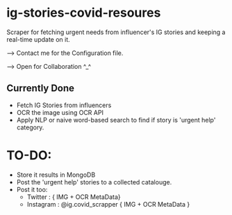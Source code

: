 # ig-stories-covid-resoures

Scraper for fetching urgent needs from influencer's IG stories and keeping a real-time update on it. 

--> Contact me for the Configuration file.

--> Open for Collaboration ^_^

## Currently Done

- Fetch IG Stories from influencers
- OCR the image using OCR API
- Apply NLP or naive word-based search to find if story is 'urgent help' category.

# TO-DO:

- Store it results in MongoDB
- Post the 'urgent help' stories to a collected catalouge.
- Post it too:
  - Twitter : { IMG + OCR MetaData}
  - Instagram : @ig.covid_scrapper { IMG + OCR MetaData }
